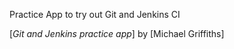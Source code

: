
Practice App to try out Git and Jenkins CI

[*Git and Jenkins practice app*]
by [Michael Griffiths]


